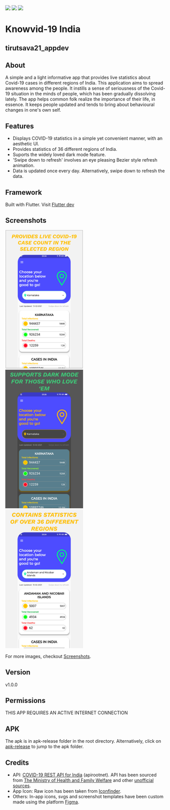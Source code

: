 <img src="https://img.shields.io/badge/app--size-34.14%20MB-brightgreen">
<img src="https://img.shields.io/badge/dart-99.3%25-blue">
<img src="https://img.shields.io/badge/platform-android-lightgrey">

# Knowvid-19 India
## tirutsava21_appdev

## About
A simple and a light informative app that provides live statistics about Covid-19 cases in different regions of India.
This application aims to spread awareness among the people. It instills a sense of seriousness of the Covid-19 situation in the minds of people, which has been gradually dissolving lately.
The app helps common folk realize the importance of their life, in essence. It keeps people updated and tends to bring about behavioural changes in one's own self.

## Features
* Displays COVID-19 statistics in a simple yet convenient manner, with an aesthetic UI.
* Provides statistics of 36 different regions of India.
* Suports the widely loved dark mode feature.
* 'Swipe down to refresh' involves an eye pleasing Bezier style refresh animation.
* Data is updated once every day. Alternatively, swipe down to refresh the data.

## Framework
Built with Flutter.
Visit [Flutter dev](https://flutter.dev/)

## Screenshots

<p>
  <img src="Screenshots/Group 14.png" width="245">&emsp;
  <img src="Screenshots/Group 15.png" width="245">&emsp;
  <img src="Screenshots/Group 16.png" width="245">
</p>

For more images, checkout [Screenshots](Screenshots).

## Version
v1.0.0

## Permissions
THIS APP REQUIRES AN ACTIVE INTERNET CONNECTION

## APK
The apk is in apk-release folder in the root directory.
Alternatively, click on [apk-release](https://github.com/shree675/tirutsava21_appdev/tree/main/apk-release) to jump to the apk folder.

## Credits
* API: [COVID-19 REST API for India](https://api.rootnet.in/) (apirootnet). API has been sourced from [The Ministry of Health and Family Welfare](https://www.mohfw.gov.in/) and other [unofficial sources](https://api.rootnet.in/#unofficial-sources).
* App Icon: Raw icon has been taken from [Iconfinder](https://www.iconfinder.com/).
* Others: In-app icons, svgs and screenshot templates have been custom made using the platform [Figma](https://www.figma.com).
